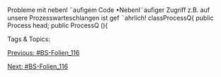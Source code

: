 Probleme mit nebenl ¨auﬁgem Code
•Nebenl¨auﬁger Zugriﬀ z.B. auf unsere Prozesswarteschlangen ist gef ¨ahrlich!
classProcessQ{
public Process head;
public ProcessQ (){

   Tags & Topics:
   

[Previous: #BS-Folien_116](BS-Folien_116.md)

[Next: #BS-Folien_116](BS-Folien_116.md)